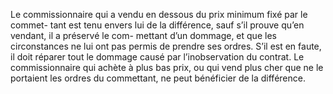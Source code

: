 Le commissionnaire qui a vendu en dessous du prix minimum fixé par le commet-
tant est tenu envers lui de la différence, sauf s’il prouve qu’en vendant, il a préservé le com-
mettant d’un dommage, et que les circonstances ne lui ont pas permis de prendre ses ordres.
S’il est en faute, il doit réparer tout le dommage causé par l’inobservation du contrat.
Le commissionnaire qui achète à plus bas prix, ou qui vend plus cher que ne le portaient les
ordres du commettant, ne peut bénéficier de la différence.